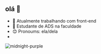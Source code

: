 ## olá 👋

- 🔭 Atualmente trabalhando com front-end
- 🌱 Estudante de ADS na faculdade
- 😊 Pronoums: ela/dela
- 
![midnight-purple](https://github-readme-stats.vercel.app/api?username=NiveaMaria&show_icons=true&hide=contribs,prs&cache_seconds=86400&theme=midnight-purple)

